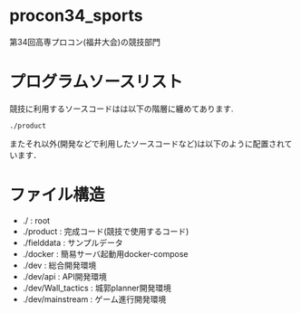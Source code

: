 # procon34_sports
第34回高専プロコン(福井大会)の競技部門

# プログラムソースリスト
競技に利用するソースコードはは以下の階層に纏めてあります.
```
./product
```

またそれ以外(開発などで利用したソースコードなど)は以下のように配置されています．

# ファイル構造
- ./          : root
- ./product   : 完成コード(競技で使用するコード)
- ./fielddata : サンプルデータ
- ./docker    : 簡易サーバ起動用docker-compose
- ./dev       : 総合開発環境
- ./dev/api   : API開発環境
- ./dev/Wall_tactics : 城郭planner開発環境
- ./dev/mainstream   : ゲーム進行開発環境

